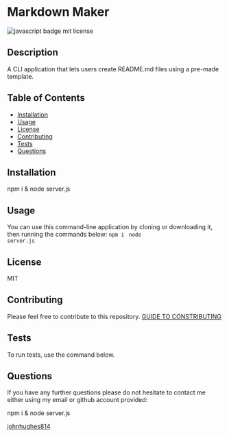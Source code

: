 
# Markdown Maker 

![javascript badge mit license](https://img.shields.io/badge/LlCENSE-MIT-blue)

## Description
A CLI application that lets users create README.md files using a pre-made template. 

## Table of Contents
  - [Installation](#installation)
  - [Usage](#usage)
  - [License](#license)
  - [Contributing](#contributing)
  - [Tests](#tests)
  - [Questions](#questions)

## Installation
npm i & node server.js

## Usage
You can use this command-line application by cloning or downloading it, then running the commands below:
<code>npm i </code>
<code>node server.js </code>


## License
MIT

## Contributing
Please feel free to contribute to this repository. [GUIDE TO CONSTRIBUTING](https://github.com/freeCodeCamp/how-to-contribute-to-open-source)

## Tests
To run tests, use the command below.
    
## Questions
If you have any further questions please do not hesitate to contact me either using my email or github account provided:

npm i & node server.js

[johnhughes814](https://www.github.com/johnhughes814)
